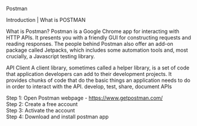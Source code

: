 Postman

Introduction | What is POSTMAN

What is Postman?
Postman is a Google Chrome app for interacting with HTTP APIs. It presents you with a friendly GUI for constructing requests and reading responses. The people behind Postman also offer an add-on package called Jetpacks, which includes some automation tools and, most crucially, a Javascript testing library.

API Client
A client library, sometimes called a helper library, is a set of code that application developers can add to their development projects. It provides chunks of code that do the basic things an application needs to do in order to interact with the API.
develop, test, share, document APIs

Step 1: Open Postman webpage - https://www.getpostman.com/<br/>
Step 2: Create a free account<br/>
Step 3: Activate the account<br/>
Step 4: Download and install postman app<br/>
